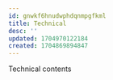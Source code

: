 ```yaml
---
id: gnwkf6hnudwphdqnmpgfkml
title: Technical
desc: ''
updated: 1704970122184
created: 1704869894847
---
```


Technical contents
